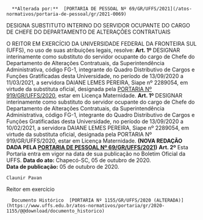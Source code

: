       **Alterada por:**  [PORTARIA DE PESSOAL Nº 69/GR/UFFS/2021](/atos-normativos/portaria-de-pessoal/gr/2021-0069) 

   DESIGNA SUBSTITUTO INTERINO DO SERVIDOR OCUPANTE DO CARGO DE CHEFE DO DEPARTAMENTO DE ALTERAÇÕES CONTRATUAIS  

 O REITOR EM EXERCÍCIO DA UNIVERSIDADE FEDERAL DA FRONTEIRA SUL (UFFS), no uso de suas atribuições legais, resolve:   **Art. 1º**  DESIGNAR interinamente como substituto do servidor ocupante do cargo de Chefe do Departamento de Alterações Contratuais, da Superintendência Administrativa, código FG-1, integrante do Quadro Distributivo de Cargos e Funções Gratificadas desta Universidade, no período de 13/09/2020 a 11/03/2021, a servidora DAIANE LEMES PEREIRA, Siape nº 2289054, em virtude da substituta oficial, designada pela [PORTARIA Nº 919/GR/UFFS/2020](https://www.uffs.edu.br/atos-normativos/portaria/gr/2020-0919), estar em Licença Maternidade.  **Art. 1º** DESIGNAR interinamente como substituto do servidor ocupante do cargo de Chefe do Departamento de Alterações Contratuais, da Superintendência Administrativa, código FG-1, integrante do Quadro Distributivo de Cargos e Funções Gratificadas desta Universidade, no período de 13/09/2020 a 10/02/2021, a servidora DAIANE LEMES PEREIRA, Siape nº 2289054, em virtude da substituta oficial, designada pela PORTARIA Nº 919/GR/UFFS/2020, estar em Licença Maternidade. **(NOVA REDAÇÃO DADA PELA [PORTARIA DE PESSOAL Nº 69/GR/UFFS/2021](https://www.uffs.edu.br/atos-normativos/portaria-de-pessoal/gr/2021-0069))**   **Art. 2º**  Esta Portaria entra em vigor na data de sua publicação no Boletim Oficial da UFFS.        **Data do ato:** Chapecó-SC, 05 de outubro de 2020.   
 **Data de publicação:**  05 de outubro de 2020. 

    Claunir Pavan   
 Reitor em exercício 

      Documento Histórico  [PORTARIA Nº 1155/GR/UFFS/2020 (ALTERADA)](https://www.uffs.edu.br/atos-normativos/portaria/gr/2020-1155/@@download/documento_historico)     
      